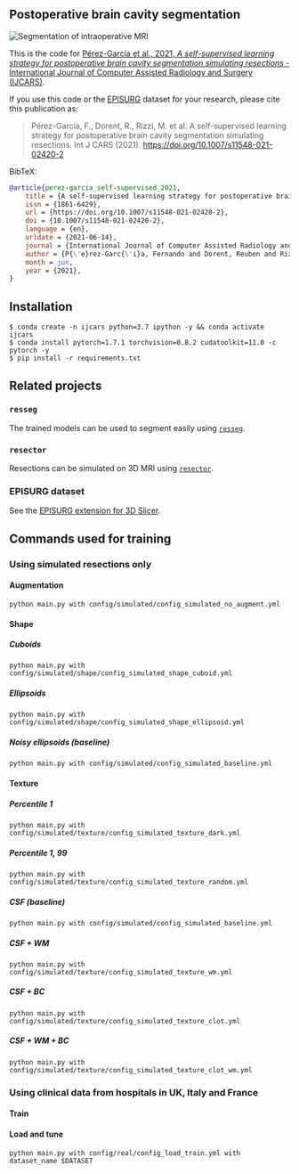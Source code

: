 ## Postoperative brain cavity segmentation

![Segmentation of intraoperative
MRI](https://media.springernature.com/full/springer-static/image/art%3A10.1007%2Fs11548-021-02420-2/MediaObjects/11548_2021_2420_Fig6_HTML.jpg)

This is the code for [Pérez-García et al., 2021, *A self-supervised learning strategy for postoperative brain cavity segmentation simulating resections* - International Journal of Computer Assisted Radiology and
Surgery (IJCARS)](https://doi.org/10.1007/s11548-021-02420-2).

If you use this code or the [EPISURG](https://github.com/fepegar/SlicerEPISURG)
dataset for your research, please cite this publication as:

> Pérez-García, F., Dorent, R., Rizzi, M. et al. A self-supervised learning strategy for postoperative brain cavity segmentation simulating resections. Int J CARS (2021). https://doi.org/10.1007/s11548-021-02420-2

BibTeX:

```bibtex
@article{perez-garcia_self-supervised_2021,
	title = {A self-supervised learning strategy for postoperative brain cavity segmentation simulating resections},
	issn = {1861-6429},
	url = {https://doi.org/10.1007/s11548-021-02420-2},
	doi = {10.1007/s11548-021-02420-2},
	language = {en},
	urldate = {2021-06-14},
	journal = {International Journal of Computer Assisted Radiology and Surgery},
	author = {P{\'e}rez-Garc{\'i}a, Fernando and Dorent, Reuben and Rizzi, Michele and Cardinale, Francesco and Frazzini, Valerio and Navarro, Vincent and Essert, Caroline and Ollivier, Ir{\`e}ne and Vercauteren, Tom and Sparks, Rachel and Duncan, John S. and Ourselin, S{\'e}bastien},
	month = jun,
	year = {2021},
}
```

## Installation

```shell
$ conda create -n ijcars python=3.7 ipython -y && conda activate ijcars
$ conda install pytorch=1.7.1 torchvision=0.8.2 cudatoolkit=11.0 -c pytorch -y
$ pip install -r requirements.txt
```

## Related projects

### `resseg`

The trained models can be used to segment easily using [`resseg`](https://github.com/fepegar/resseg).

### `resector`

Resections can be simulated on 3D MRI using [`resector`](https://github.com/fepegar/resector).

### EPISURG dataset

See the [EPISURG extension for 3D Slicer](https://github.com/fepegar/SlicerEPISURG).

## Commands used for training

### Using simulated resections only

#### Augmentation

```
python main.py with config/simulated/config_simulated_no_augment.yml
```

#### Shape

##### Cuboids

```
python main.py with config/simulated/shape/config_simulated_shape_cuboid.yml
```

##### Ellipsoids

```
python main.py with config/simulated/shape/config_simulated_shape_ellipsoid.yml
```

##### Noisy ellipsoids (baseline)

```
python main.py with config/simulated/config_simulated_baseline.yml
```

#### Texture

##### Percentile 1

```
python main.py with config/simulated/texture/config_simulated_texture_dark.yml
```

##### Percentile 1, 99

```
python main.py with config/simulated/texture/config_simulated_texture_random.yml
```

##### CSF (baseline)

```
python main.py with config/simulated/config_simulated_baseline.yml
```

##### CSF + WM

```
python main.py with config/simulated/texture/config_simulated_texture_wm.yml
```

##### CSF + BC

```
python main.py with config/simulated/texture/config_simulated_texture_clot.yml
```

##### CSF + WM + BC

```
python main.py with config/simulated/texture/config_simulated_texture_clot_wm.yml
```

### Using clinical data from hospitals in UK, Italy and France

#### Train

#### Load and tune

```
python main.py with config/real/config_load_train.yml with dataset_name $DATASET
```
